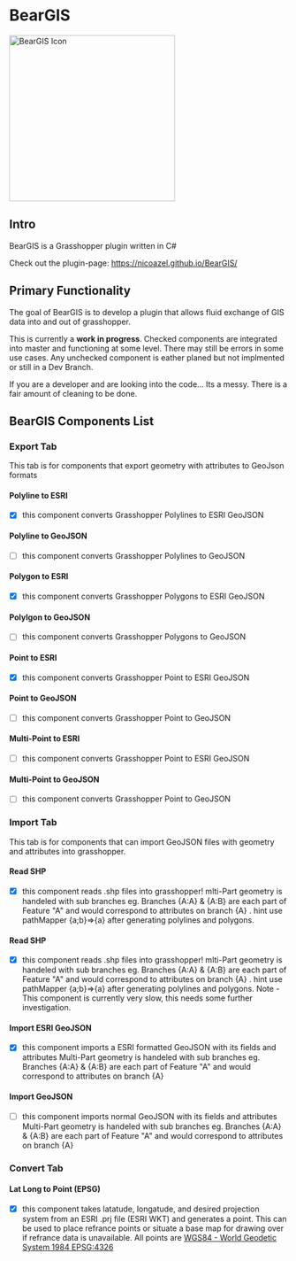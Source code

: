 # BearGIS
<img src="https://github.com/nicoazel/BearGIS/raw/master/docs/img/BearGISIcon.png" alt="BearGIS Icon" height="300"/>

## Intro
BearGIS is a Grasshopper plugin written in C#

Check out the plugin-page: https://nicoazel.github.io/BearGIS/
      

## Primary Functionality
The goal of BearGIS is to develop a plugin that allows fluid exchange of GIS data into and out of grasshopper.

This is currently a __work in progress__. Checked components are integrated into master and functioning at some level. There may still be errors in some use cases. Any unchecked component is eather planed but not implmented or still in a Dev Branch.

If you are a developer and are looking into the code... Its a messy. There is a fair amount of cleaning to be done.

## BearGIS Components List

### Export Tab
This tab is for components that export geometry with attributes to GeoJson formats

#### Polyline to ESRI
- [x] this component converts Grasshopper Polylines to ESRI GeoJSON
#### Polyline to GeoJSON
- [ ] this component converts Grasshopper Polylines to GeoJSON
#### Polygon to ESRI
- [x] this component converts Grasshopper Polygons to ESRI GeoJSON
#### Polylgon to GeoJSON
- [ ] this component converts Grasshopper Polygons to GeoJSON
#### Point to ESRI
- [X] this component converts Grasshopper Point to ESRI GeoJSON
#### Point to GeoJSON
- [ ] this component converts Grasshopper Point to GeoJSON
#### Multi-Point to ESRI
- [ ] this component converts Grasshopper Point to ESRI GeoJSON
#### Multi-Point to GeoJSON
- [ ] this component converts Grasshopper Point to GeoJSON

### Import Tab
This tab is for components that can import GeoJSON files with geometry and attributes into grasshopper.

#### Read SHP
- [x] this component reads .shp files into grasshopper! mlti-Part geometry is handeled with sub branches eg. Branches {A:A} & {A:B} are each part of Feature "A" and would correspond to attributes on branch {A} . hint use pathMapper {a;b}=>{a} after generating polylines and polygons. 


#### Read SHP
- [x] this component reads .shp files into grasshopper! mlti-Part geometry is handeled with sub branches eg. Branches {A:A} & {A:B} are each part of Feature "A" and would correspond to attributes on branch {A} . hint use pathMapper {a;b}=>{a} after generating polylines and polygons. Note - This component is currently very slow, this needs some further investigation.

#### Import ESRI GeoJSON
- [x] this component imports a ESRI formatted GeoJSON with its fields and attributes
Multi-Part geometry is handeled with sub branches eg. Branches {A:A} & {A:B} are each part of Feature "A" and would correspond to attributes on branch {A}
#### Import GeoJSON
- [ ] this component imports normal GeoJSON with its fields and attributes
Multi-Part geometry is handeled with sub branches eg. Branches {A:A} & {A:B} are each part of Feature "A" and would correspond to attributes on branch {A}

### Convert Tab

#### Lat Long to Point (EPSG)
- [x] this component takes latatude, longatude, and desired projection system from an ESRI .prj file (ESRI WKT) and generates a point. This can be used to place refrance points or situate a base map for drawing over if refrance data is unavailable. All points are [WGS84 - World Geodetic System 1984 EPSG:4326](http://epsg.io/4326)
